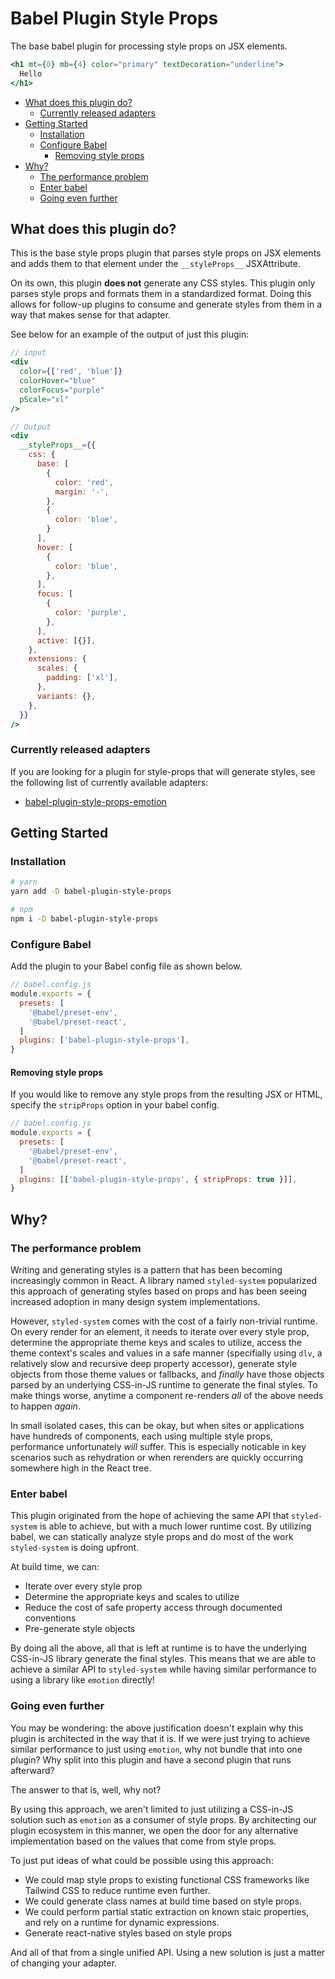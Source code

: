 # Babel Plugin Style Props <!-- omit in toc -->

The base babel plugin for processing style props on JSX elements.

```jsx
<h1 mt={0} mb={4} color="primary" textDecoration="underline">
  Hello
</h1>
```

- [What does this plugin do?](#what-does-this-plugin-do)
  - [Currently released adapters](#currently-released-adapters)
- [Getting Started](#getting-started)
  - [Installation](#installation)
  - [Configure Babel](#configure-babel)
    - [Removing style props](#removing-style-props)
- [Why?](#why)
  - [The performance problem](#the-performance-problem)
  - [Enter babel](#enter-babel)
  - [Going even further](#going-even-further)

## What does this plugin do?

This is the base style props plugin that parses style props on JSX elements and
adds them to that element under the `__styleProps__` JSXAttribute.

On its own, this plugin **does not** generate any CSS styles. This plugin only
parses style props and formats them in a standardized format. Doing this allows
for follow-up plugins to consume and generate styles from them in a way that
makes sense for that adapter.

See below for an example of the output of just this plugin:

```jsx
// input
<div
  color={['red', 'blue']}
  colorHover="blue"
  colorFocus="purple"
  pScale="xl"
/>

// Output
<div
  __styleProps__={{
    css: {
      base: [
        {
          color: 'red',
          margin: '-',
        },
        {
          color: 'blue',
        }
      ],
      hover: [
        {
          color: 'blue',
        },
      ],
      focus: [
        {
          color: 'purple',
        },
      ],
      active: [{}],
    },
    extensions: {
      scales: {
        padding: ['xl'],
      },
      variants: {},
    },
  }}
/>
```

### Currently released adapters

If you are looking for a plugin for style-props that will generate styles, see
the following list of currently available adapters:

- [babel-plugin-style-props-emotion](https://github.com/asyarb/babel-plugin-style-props-emotion)

## Getting Started

### Installation

```bash
# yarn
yarn add -D babel-plugin-style-props

# npm
npm i -D babel-plugin-style-props
```

### Configure Babel

Add the plugin to your Babel config file as shown below.

```js
// babel.config.js
module.exports = {
  presets: [
    '@babel/preset-env',
    '@babel/preset-react',
  ]
  plugins: ['babel-plugin-style-props'],
}
```

#### Removing style props

If you would like to remove any style props from the resulting JSX or HTML,
specify the `stripProps` option in your babel config.

```js
// babel.config.js
module.exports = {
  presets: [
    '@babel/preset-env',
    '@babel/preset-react',
  ]
  plugins: [['babel-plugin-style-props', { stripProps: true }]],
}
```

## Why?

### The performance problem

Writing and generating styles is a pattern that has been becoming increasingly
common in React. A library named `styled-system` popularized this approach of
generating styles based on props and has been seeing increased adoption in many
design system implementations.

However, `styled-system` comes with the cost of a fairly non-trivial runtime. On
every render for an element, it needs to iterate over every style prop,
determine the appropriate theme keys and scales to utilize, access the theme
context's scales and values in a safe manner (specifially using `dlv`, a
relatively slow and recursive deep property accessor), generate style objects
from those theme values or fallbacks, and _finally_ have those objects parsed by
an underlying CSS-in-JS runtime to generate the final styles. To make things
worse, anytime a component re-renders _all_ of the above needs to happen
_again_.

In small isolated cases, this can be okay, but when sites or applications have
hundreds of components, each using multiple style props, performance
unfortunately _will_ suffer. This is especially noticable in key scenarios such
as rehydration or when rerenders are quickly occurring somewhere high in the
React tree.

### Enter babel

This plugin originated from the hope of achieving the same API that
`styled-system` is able to achieve, but with a much lower runtime cost. By
utilizing babel, we can statically analyze style props and do most of the work
`styled-system` is doing upfront.

At build time, we can:

- Iterate over every style prop
- Determine the appropriate keys and scales to utilize
- Reduce the cost of safe property access through documented conventions
- Pre-generate style objects

By doing all the above, all that is left at runtime is to have the underlying
CSS-in-JS library generate the final styles. This means that we are able to
achieve a similar API to `styled-system` while having similar performance to
using a library like `emotion` directly!

### Going even further

You may be wondering: the above justification doesn't explain why this plugin is
architected in the way that it is. If we were just trying to achieve similar
performance to just using `emotion`, why not bundle that into one plugin? Why
split into this plugin and have a second plugin that runs afterward?

The answer to that is, well, why not?

By using this approach, we aren't limited to just utilizing a CSS-in-JS solution
such as `emotion` as a consumer of style props. By architecting our plugin
ecosystem in this manner, we open the door for any alternative implementation
based on the values that come from style props.

To just put ideas of what could be possible using this approach:

- We could map style props to existing functional CSS frameworks like Tailwind
  CSS to reduce runtime even further.
- We could generate class names at build time based on style props.
- We could perform partial static extraction on known staic properties, and rely
  on a runtime for dynamic expressions.
- Generate react-native styles based on style props

And all of that from a single unified API. Using a new solution is just a matter
of changing your adapter.
